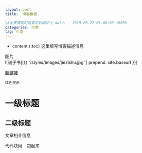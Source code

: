 ```yaml
---
layout: post
title:  博客模板

\#发表博客时需要将时间加上 date:   2019-08-22 01:08:00 +0800 
categories: 大类
tag: 小类
---
```


* content
{:toc}
这里填写博客描述信息

图片  
![诫子书]({{ '/styles/images/jiezishu.jpg' | prepend: site.baseurl  }})

[超链接](https://ljw718.github.io/)

`红色提示`

#  一级标题
## 二级标题
文章相关信息

代码块用 ``` ``` 包起来
